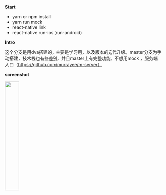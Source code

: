 **Start**

- yarn  or npm install
- yarn run mock 
- react-native link
- react-native run-ios (run-android)

**Intro**


 这个分支是用dva搭建的，主要是学习用，以及版本的迭代升级。master分支为手动搭建，技术栈也有些差别，并且master上有完整功能。不想用mock ，服务端入口（https://github.com/murrayee/m-server）


**screenshot**

<img src="https://github.com/murrayee/m-server-py/blob/flask/screenshot.gif" width="30%"> 